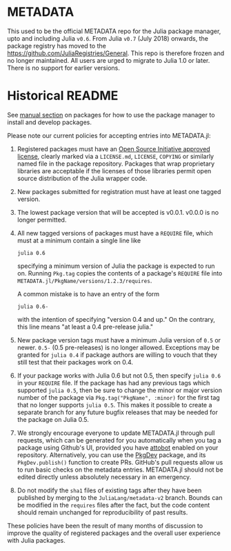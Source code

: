 # METADATA

This used to be the official METADATA repo for the Julia package manager, upto and including Julia `v0.6`. From Julia `v0.7` (July 2018) onwards, the package registry has moved to the https://github.com/JuliaRegistries/General. This repo is therefore frozen and no longer maintained. All users are urged to migrate to Julia 1.0 or later. There is no support for earlier versions. 

# Historical README

See [manual section](https://docs.julialang.org/en/latest/stdlib/Pkg/) on packages for how to use the package manager to install and develop packages.


Please note our current policies for accepting entries into METADATA.jl:

1. Registered packages must have an [Open Source Initiative approved license](http://opensource.org/licenses), clearly marked via a `LICENSE.md`, `LICENSE`, `COPYING` or similarly named file in the package repository. Packages that wrap proprietary libraries are acceptable if the licenses of those libraries permit open source distribution of the Julia wrapper code.
2. New packages submitted for registration must have at least one tagged version.
3. The lowest package version that will be accepted is v0.0.1. v0.0.0 is no longer permitted.
4. All new tagged versions of packages must have a `REQUIRE` file, which must at a minimum contain a single line like
   ```
   julia 0.6
   ```
   specifying a minimum version of Julia the package is expected to run on. Running `Pkg.tag` copies the contents of a package's `REQUIRE` file into `METADATA.jl/PkgName/versions/1.2.3/requires`.

   A common mistake is to have an entry of the form
   ```
   julia 0.6-
   ```
   with the intention of specifying "version 0.4 and up." On the contrary, this line means "at least a 0.4 pre-release julia."
5. New package version tags must have a minimum Julia version of `0.5` or newer. `0.5-` (0.5 pre-releases) is no longer allowed.
   Exceptions may be granted for `julia 0.4` if package authors are willing to vouch that they still test that their packages work on 0.4.
6. If your package works with Julia 0.6 but not 0.5, then specify `julia 0.6` in your `REQUIRE` file. If the package has had any previous   tags which supported `julia 0.5`, then be sure to change the minor or major version number of the package via `Pkg.tag("PkgName", :minor)` for the first tag that no longer supports `julia 0.5`. This makes it possible to create a separate branch for any future bugfix releases that may be needed for the package on Julia 0.5.
7. We strongly encourage everyone to update METADATA.jl through pull requests, which can be generated for you automatically when you tag a package using Github's UI, provided you have [attobot](https://github.com/integration/attobot) enabled on your repository. Alternatively, you can use the [PkgDev](https://github.com/JuliaLang/PkgDev.jl) package, and its `PkgDev.publish()` function to create PRs. GitHub's pull requests allow us to run basic checks on the metadata entries. METADATA.jl should not be edited directly unless absolutely necessary in an emergency.
8. Do not modify the `sha1` files of existing tags after they have been published by merging to the `JuliaLang/metadata-v2` branch. Bounds can be modified in the `requires` files after the fact, but the code content should remain unchanged for reproducibility of past results.

These policies have been the result of many months of discussion to improve the quality of registered packages and the overall user experience with Julia packages.
